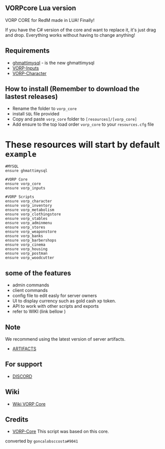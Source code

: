 ## VORPcore Lua version
VORP CORE for RedM made in LUA! Finally!

If you have the C# version of the core and want to replace it, it's just drag and drop. Everything works without having to change anything!

## Requirements
- [ghmattimysql](https://github.com/VORPCORE/ghmattimysql-ghmattimysql) - is the new ghmattimysql
- [VORP-Inputs](https://github.com/VORPCORE/VORP-Inputs/releases) 
- [VORP-Character](https://github.com/VORPCORE/VORP-Character/releases)

## How to install (Remember to download the lastest releases)
* Rename the folder to ``vorp_core``
* install `SQL` file provided
* Copy and paste ``vorp_core`` folder to ``[resources]/[vorp_core]``
* Add ensure to the top load order ``vorp_core`` to your ``resources.cfg`` file


# These resources will start by default `example`
```
#MYSQL
ensure ghmattimysql

#VORP Core
ensure vorp_core
ensure vorp_inputs

#VORP Scripts
ensure vorp_character
ensure vorp_inventory
ensure vorp_metabolism
ensure vorp_clothingstore
ensure vorp_stables
ensure vorp_adminmenu
ensure vorp_stores
ensure vorp_weaponstore
ensure vorp_banks
ensure vorp_barbershops
ensure vorp_cinema
ensure vorp_housing
ensure vorp_postman
ensure vorp_woodcutter
```
## some of the features 

- admin commands 
- client commands
- config file to edit easly for server owners
- UI to display currency such as gold cash xp token.
- API to work with other scripts and exports
- refer to WIKI (link bellow )


## Note

We recommend using the latest version of server artifacts.
- [ARTIFACTS](https://runtime.fivem.net/artifacts/fivem/build_server_windows/master/)

## For support 
- [DISCORD](https://discord.gg/DHGVAbCj7N)

## Wiki
- [Wiki VORP Core](http://docs.vorpcore.com:3000/home)

## Credits
- [VORP-Core](https://github.com/VORPCORE/VORP-Core/releases) This script was based on this core.



converted by `goncalobsccosta#9041`
